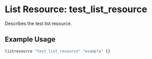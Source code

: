 # List Resource: test_list_resource

Describes the test list resource.

## Example Usage

```terraform
listresource "test_list_resource" "example" {}
```

